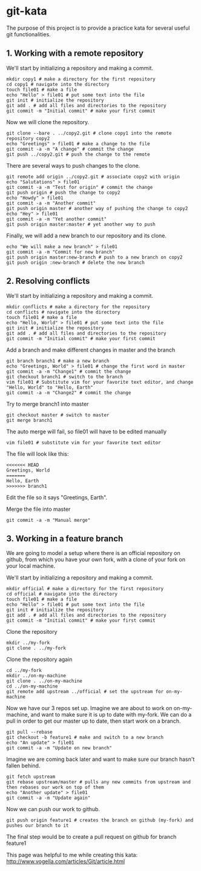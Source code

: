 git-kata
========

The purpose of this project is to provide a practice kata for several useful git functionalities.

## 1. Working with a remote repository

We'll start by initializing a repository and making a commit.

    mkdir copy1 # make a directory for the first repository
    cd copy1 # navigate into the directory
    touch file01 # make a file
    echo "Hello" > file01 # put some text into the file
    git init # initialize the repository
    git add . # add all files and directories to the repository
    git commit -m "Initial commit" # make your first commit

Now we will clone the repository.

    git clone --bare . ../copy2.git # clone copy1 into the remote repository copy2
    echo "Greetings" > file01 # make a change to the file
    git commit -a -m "A change" # commit the change
    git push ../copy2.git # push the change to the remote

There are several ways to push changes to the clone.

    git remote add origin ../copy2.git # associate copy2 with origin
    echo "Salutations" > file01
    git commit -a -m "Test for origin" # commit the change
    git push origin # push the change to copy2
    echo "Howdy" > file01
    git commit -a -m "Another commit"
    git push origin master # another way of pushing the change to copy2
    echo "Hey" > file01
    git commit -a -m "Yet another commit"
    git push origin master:master # yet another way to push

Finally, we will add a new branch to our repository and its clone.

    echo "We will make a new branch" > file01
    git commit -a -m "Commit for new branch"
    git push origin master:new-branch # push to a new branch on copy2
    git push origin :new-branch # delete the new branch

## 2. Resolving conflicts

We'll start by initializing a repository and making a commit.

    mkdir conflicts # make a directory for the repository
    cd conflicts # navigate into the directory
    touch file01 # make a file
    echo "Hello, World" > file01 # put some text into the file
    git init # initialize the repository
    git add . # add all files and directories to the repository
    git commit -m "Initial commit" # make your first commit

Add a branch and make different changes in master and the branch

    git branch branch1 # make a new branch
    echo "Greetings, World" > file01 # change the first word in master
    git commit -a -m "Change1" # commit the change
    git checkout branch1 # switch to the branch
    vim file01 # Substitute vim for your favorite text editor, and change "Hello, World" to "Hello, Earth"
    git commit -a -m "Change2" # commit the change

Try to merge branch1 into master

    git checkout master # switch to master
    git merge branch1

The auto merge will fail, so file01 will have to be edited manually

    vim file01 # substitute vim for your favorite text editor

The file will look like this:

    <<<<<<< HEAD
    Greetings, World
    =======
    Hello, Earth
    >>>>>>> branch1

Edit the file so it says "Greetings, Earth".

Merge the file into master

    git commit -a -m "Manual merge"

## 3. Working in a feature branch

We are going to model a setup where there is an official repository on github, from which you have your own fork,
with a clone of your fork on your local machine.

We'll start by initializing a repository and making a commit.

    mkdir official # make a directory for the first repository
    cd official # navigate into the directory
    touch file01 # make a file
    echo "Hello" > file01 # put some text into the file
    git init # initialize the repository
    git add . # add all files and directories to the repository
    git commit -m "Initial commit" # make your first commit

Clone the repository

    mkdir ../my-fork
    git clone . ../my-fork

Clone the repository again

    cd ../my-fork
    mkdir ../on-my-machine
    git clone . ../on-my-machine
    cd ../on-my-machine
    git remote add upstream ../official # set the upstream for on-my-machine

Now we have our 3 repos set up.  Imagine we are about to work on on-my-machine, and want to make sure it is up to date
with my-fork.  We can do a pull in order to get our master up to date, then start work on a branch.

    git pull --rebase
    git checkout -b feature1 # make and switch to a new branch
    echo "An update" > file01
    git commit -a -m "Update on new branch"

Imagine we are coming back later and want to make sure our branch hasn't fallen behind.

    git fetch upstream
    git rebase upstream/master # pulls any new commits from upstream and then rebases our work on top of them
    echo "Another update" > file01
    git commit -a -m "Update again"

Now we can push our work to github.

    git push origin feature1 # creates the branch on github (my-fork) and pushes our branch to it

The final step would be to create a pull request on github for branch feature1

This page was helpful to me while creating this kata:  http://www.vogella.com/articles/Git/article.html